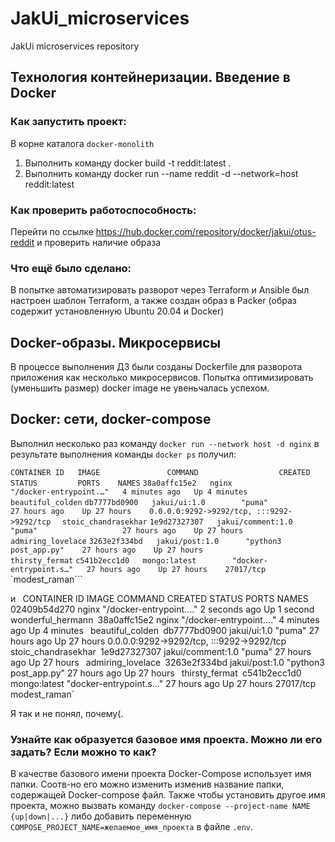# JakUi_microservices
JakUi microservices repository

## Технология контейнеризации. Введение в Docker

### Как запустить проект:

В корне каталога `docker-monolith`

 1. Выполнить команду docker build -t reddit:latest .
 2. Выполнить команду docker run --name reddit -d --network=host reddit:latest
### Как проверить работоспособность:

Перейти по ссылке https://hub.docker.com/repository/docker/jakui/otus-reddit и проверить наличие образа

### Что ещё было сделано:

В попытке автоматизировать разворот через Terraform и Ansible был настроен шаблон Terraform, а также создан образ
в Packer (образ содержит установленную Ubuntu 20.04 и Docker)

## Docker-образы. Микросервисы

В процессе выполнения ДЗ были созданы Dockerfile для разворота приложения как несколько микросервисов. Попытка
оптимизировать (уменьшить размер) docker image не увеньчалась успехом.

## Docker: сети, docker-compose

Выполнил несколько раз команду `docker run --network host -d nginx` в результате выполнения команды `docker ps`
получил:

`CONTAINER ID   IMAGE               COMMAND                  CREATED         STATUS         PORTS    NAMES`
`38a0affc15e2   nginx               "/docker-entrypoint.…"   4 minutes ago   Up 4 minutes                                        ` `beautiful_colden`
`db7777bd0900   jakui/ui:1.0        "puma"                   27 hours ago    Up 27 hours    0.0.0.0:9292->9292/tcp, :::9292->9292/tcp  ` `stoic_chandrasekhar`
`1e9d27327307   jakui/comment:1.0   "puma"                   27 hours ago    Up 27 hours                                         ` `admiring_lovelace`
`3263e2f334bd   jakui/post:1.0      "python3 post_app.py"    27 hours ago    Up 27 hours                                         ` `thirsty_fermat`
`c541b2ecc1d0   mongo:latest        "docker-entrypoint.s…"   27 hours ago    Up 27 hours    27017/tcp                            ` `modest_raman```

и
`
`CONTAINER ID   IMAGE               COMMAND                  CREATED         STATUS         PORTS    NAMES`
`02409b54d270   nginx               "/docker-entrypoint.…"   2 seconds ago   Up 1 second                                         ` `wonderful_hermann`
`38a0affc15e2   nginx               "/docker-entrypoint.…"   4 minutes ago   Up 4 minutes                                        ` `beautiful_colden`
`db7777bd0900   jakui/ui:1.0        "puma"                   27 hours ago    Up 27 hours    0.0.0.0:9292->9292/tcp, :::9292->9292/tcp  ` `stoic_chandrasekhar`
`1e9d27327307   jakui/comment:1.0   "puma"                   27 hours ago    Up 27 hours                                         ` `admiring_lovelace`
`3263e2f334bd   jakui/post:1.0      "python3 post_app.py"    27 hours ago    Up 27 hours                                         ` `thirsty_fermat`
`c541b2ecc1d0   mongo:latest        "docker-entrypoint.s…"   27 hours ago    Up 27 hours    27017/tcp                            `
`modest_raman`

Я так и не понял, почему(.

### Узнайте как образуется базовое имя проекта. Можно ли его задать? Если можно то как?

В качестве базового имени проекта Docker-Compose использует имя папки. Соотв-но его можно изменить изменив название
папки, содержащей Docker-compose файл. Также чтобы установить другое имя проекта, можно вызвать команду
`docker-compose --project-name NAME {up|down|...}` либо добавить переменную `COMPOSE_PROJECT_NAME=желаемое_имя_проекта`
в файле `.env`.
